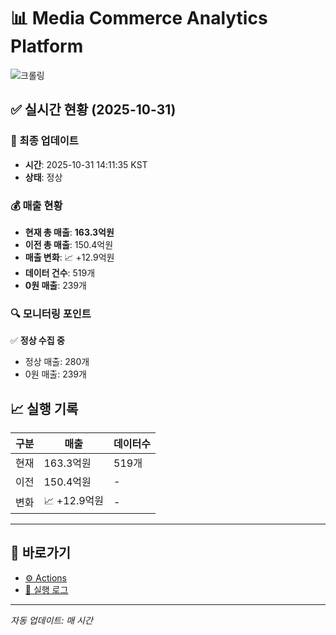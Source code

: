 # 📊 Media Commerce Analytics Platform

![크롤링](https://img.shields.io/badge/크롤링-정상-green)

## ✅ 실시간 현황 (2025-10-31)

### 📍 최종 업데이트
- **시간**: 2025-10-31 14:11:35 KST
- **상태**: 정상

### 💰 매출 현황
- **현재 총 매출**: **163.3억원**
- **이전 총 매출**: 150.4억원
- **매출 변화**: 📈 +12.9억원
- **데이터 건수**: 519개
- **0원 매출**: 239개

### 🔍 모니터링 포인트

✅ **정상 수집 중**
- 정상 매출: 280개
- 0원 매출: 239개


## 📈 실행 기록

| 구분 | 매출 | 데이터수 |
|------|------|----------|
| 현재 | 163.3억원 | 519개 |
| 이전 | 150.4억원 | - |
| 변화 | 📈 +12.9억원 | - |

---

## 🔗 바로가기

- [⚙️ Actions](../../actions)
- [📝 실행 로그](../../actions/workflows/daily_scraping.yml)

---

*자동 업데이트: 매 시간*
